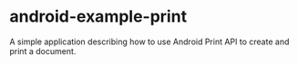 # android-example-print
A simple application describing how to use Android Print API to create and print a document.
